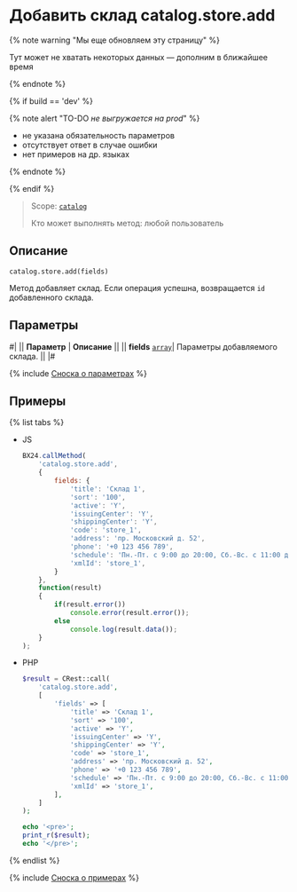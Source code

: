 # Добавить склад catalog.store.add

{% note warning "Мы еще обновляем эту страницу" %}

Тут может не хватать некоторых данных — дополним в ближайшее время

{% endnote %}

{% if build == 'dev' %}

{% note alert "TO-DO _не выгружается на prod_" %}

- не указана обязательность параметров
- отсутствует ответ в случае ошибки
- нет примеров на др. языках
  
{% endnote %}

{% endif %}

> Scope: [`catalog`](../../scopes/permissions.md)
>
> Кто может выполнять метод: любой пользователь

## Описание

```http
catalog.store.add(fields)
```

Метод добавляет склад.
Если операция успешна, возвращается `id` добавленного склада.

## Параметры

#|
|| **Параметр** | **Описание** ||
|| **fields**
[`array`](../../data-types.md)| Параметры добавляемого склада. ||
|#

{% include [Сноска о параметрах](../../../_includes/required.md) %}

## Примеры

{% list tabs %}

- JS
  
    ```js
    BX24.callMethod(
        'catalog.store.add',
        {
            fields: {
                'title': 'Склад 1',
                'sort': '100',
                'active': 'Y',
                'issuingCenter': 'Y',
                'shippingCenter': 'Y',
                'code': 'store_1',
                'address': 'пр. Московский д. 52',
                'phone': '+0 123 456 789',
                'schedule': 'Пн.-Пт. с 9:00 до 20:00, Сб.-Вс. с 11:00 до 18:00',
                'xmlId': 'store_1',
            }
        },
        function(result)
        {
            if(result.error())
                console.error(result.error());
            else
                console.log(result.data());
        }
    );
    ```

- PHP
  
    ```php
    $result = CRest::call(
        'catalog.store.add',
        [
            'fields' => [
                'title' => 'Склад 1',
                'sort' => '100',
                'active' => 'Y',
                'issuingCenter' => 'Y',
                'shippingCenter' => 'Y',
                'code' => 'store_1',
                'address' => 'пр. Московский д. 52',
                'phone' => '+0 123 456 789',
                'schedule' => 'Пн.-Пт. с 9:00 до 20:00, Сб.-Вс. с 11:00 до 18:00',
                'xmlId' => 'store_1',
            ],
        ]
    );

    echo '<pre>';
    print_r($result);
    echo '</pre>';
    ```

{% endlist %}

{% include [Сноска о примерах](../../../_includes/examples.md) %}